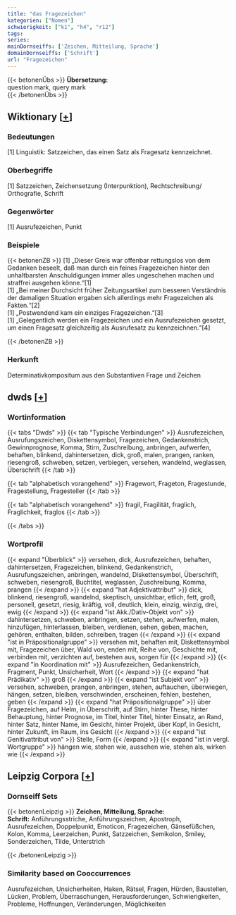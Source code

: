 ```yaml
---
title: "das Fragezeichen"
kategorien: ["Nomen"]
schwierigkeit: ["k1", "h4", "r12"]
tags:
series:
mainDornseiffs: ['Zeichen, Mitteilung, Sprache']
domainDornseiffs: ['Schrift']
url: "Fragezeichen"
---
```


{{< betonenÜbs >}}
**Übersetzung:**  
question mark, query mark  
{{< /betonenÜbs >}}

## Wiktionary [[+](https://de.wiktionary.org/wiki/Fragezeichen)]

### Bedeutungen
[1] Linguistik: Satzzeichen, das einen Satz als Fragesatz kennzeichnet.  

### Oberbegriffe
[1] Satzzeichen, Zeichensetzung (Interpunktion), Rechtschreibung/ Orthografie, Schrift  

### Gegenwörter
[1] Ausrufezeichen, Punkt  

### Beispiele
{{< betonenZB >}}
[1] „Dieser Greis war offenbar rettungslos von dem Gedanken beseelt, daß man durch ein feines Fragezeichen hinter den unhaltbarsten Anschuldigungen immer alles ungeschehen machen und straffrei ausgehen könne.“[1]  
[1] „Bei meiner Durchsicht früher Zeitungsartikel zum besseren Verständnis der damaligen Situation ergaben sich allerdings mehr Fragezeichen als Fakten.“[2]  
[1] „Postwendend kam ein einziges Fragezeichen.“[3]  
[1] „Gelegentlich werden ein Fragezeichen und ein Ausrufezeichen gesetzt, um einen Fragesatz gleichzeitig als Ausrufesatz zu kennzeichnen.“[4]  

{{< /betonenZB >}}
### Herkunft
Determinativkompositum aus den Substantiven Frage und Zeichen  



## dwds [[+](https://www.dwds.de/wb/Fragezeichen)]

### Wortinformation
{{< tabs "Dwds" >}}
{{< tab "Typische Verbindungen" >}}
Ausrufezeichen, Ausrufungszeichen, Diskettensymbol, Fragezeichen, Gedankenstrich, Gewinnprognose, Komma, Stirn, Zuschreibung, anbringen, aufwerfen, behaften, blinkend, dahintersetzen, dick, groß, malen, prangen, ranken, riesengroß, schweben, setzen, verbiegen, versehen, wandelnd, weglassen, Überschrift
{{< /tab >}}

{{< tab "alphabetisch vorangehend" >}}
Fragewort, Frageton, Fragestunde, Fragestellung, Fragesteller
{{< /tab >}}

{{< tab "alphabetisch vorangehend" >}}
fragil, Fragilität, fraglich, Fraglichkeit, fraglos
{{< /tab >}}

{{< /tabs >}}

### Wortprofil
{{< expand "Überblick" >}} versehen, dick, Ausrufezeichen, behaften, dahintersetzen, Fragezeichen, blinkend, Gedankenstrich, Ausrufungszeichen, anbringen, wandelnd, Diskettensymbol, Überschrift, schweben, riesengroß, Buchtitel, weglassen, Zuschreibung, Komma, prangen {{< /expand >}}
{{< expand "hat Adjektivattribut" >}} dick, blinkend, riesengroß, wandelnd, skeptisch, unsichtbar, etlich, fett, groß, personell, gesetzt, riesig, kräftig, voll, deutlich, klein, einzig, winzig, drei, ewig {{< /expand >}}
{{< expand "ist Akk./Dativ-Objekt von" >}} dahintersetzen, schweben, anbringen, setzen, stehen, aufwerfen, malen, hinzufügen, hinterlassen, bleiben, verdienen, sehen, geben, machen, gehören, enthalten, bilden, schreiben, tragen {{< /expand >}}
{{< expand "ist in Präpositionalgruppe" >}} versehen mit, behaften mit, Diskettensymbol mit, Fragezeichen über, Wald von, enden mit, Reihe von, Geschichte mit, verbinden mit, verzichten auf, bestehen aus, sorgen für {{< /expand >}}
{{< expand "in Koordination mit" >}} Ausrufezeichen, Gedankenstrich, Fragment, Punkt, Unsicherheit, Wort {{< /expand >}}
{{< expand "hat Prädikativ" >}} groß {{< /expand >}}
{{< expand "ist Subjekt von" >}} versehen, schweben, prangen, anbringen, stehen, auftauchen, überwiegen, hängen, setzen, bleiben, verschwinden, erscheinen, fehlen, bestehen, geben {{< /expand >}}
{{< expand "hat Präpositionalgruppe" >}} über Fragezeichen, auf Helm, in Überschrift, auf Stirn, hinter These, hinter Behauptung, hinter Prognose, im Titel, hinter Titel, hinter Einsatz, an Rand, hinter Satz, hinter Name, im Gesicht, hinter Projekt, über Kopf, in Gesicht, hinter Zukunft, im Raum, ins Gesicht {{< /expand >}}
{{< expand "ist Genitivattribut von" >}} Stelle, Form {{< /expand >}}
{{< expand "ist in vergl. Wortgruppe" >}} hängen wie, stehen wie, aussehen wie, stehen als, wirken wie {{< /expand >}}

## Leipzig Corpora [[+](https://corpora.uni-leipzig.de/en/res?word=Fragezeichen&corpusId=deu_newscrawl-public_2018)]

### Dornseiff Sets
{{< betonenLeipzig >}}
**Zeichen, Mitteilung, Sprache:**  
**Schrift:** Anführungsstriche, Anführungszeichen, Apostroph, Ausrufezeichen, Doppelpunkt, Emoticon, Fragezeichen, Gänsefüßchen, Kolon, Komma, Leerzeichen, Punkt, Satzzeichen, Semikolon, Smiley, Sonderzeichen, Tilde, Unterstrich  

{{< /betonenLeipzig >}}

### Similarity based on Cooccurrences
Ausrufezeichen, Unsicherheiten, Haken, Rätsel, Fragen, Hürden, Baustellen, Lücken, Problem, Überraschungen, Herausforderungen, Schwierigkeiten, Probleme, Hoffnungen, Veränderungen, Möglichkeiten

